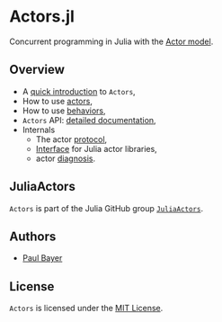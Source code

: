 # Actors.jl

Concurrent programming in Julia with the [Actor model](https://en.wikipedia.org/wiki/Actor_model).

## Overview

- A [quick introduction](intro.md) to `Actors`,
- How to use [actors](actors.md),
- How to use [behaviors](behaviors.md),
- `Actors` API: [detailed documentation](api.md),
- Internals
    - The actor [protocol](protocol.md),
    - [Interface](interface.md) for Julia actor libraries,
    - actor [diagnosis](diagnosis.md).

## JuliaActors

`Actors` is part of the Julia GitHub group [`JuliaActors`](https://github.com/JuliaActors).

## Authors

- [Paul Bayer](https://github.com/pbayer)

## License

`Actors` is licensed under the [MIT License](https://github.com/pbayer/YAActL.jl/blob/master/LICENSE).
